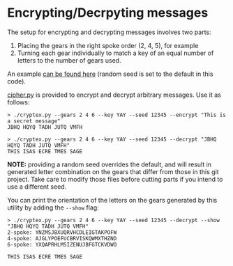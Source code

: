 # Encrypting/Decrpyting messages

The setup for encrypting and decrypting messages involves two parts:
1. Placing the gears in the right spoke order (2, 4, 5), for example
1. Turning each gear individually to match a key of an equal number of letters to the number of gears used.

An example [can be found here](https://rawgit.com/rcalme/puzzle-box/master/Cipher_Gears/Translator/cipherGears.html) (random seed is set to the default in this code).

[cipher.py](cipher.py) is provided to encrypt and decrypt arbitrary messages. Use it as follows:
```
> ./cryptex.py --gears 2 4 6 --key YAY --seed 12345 --encrypt "This is a secret message"
JBHQ HQYQ TADH JUTQ VMFH

> ./cryptex.py --gears 2 4 6 --key YAY --seed 12345 --decrypt "JBHQ HQYQ TADH JUTQ VMFH"
THIS ISAS ECRE TMES SAGE
```

**NOTE:** providing a random seed overrides the default, and will result in generated letter 
combination on the gears that differ from those in this git project. Take care to modify those files
before cutting parts if you intend to use a different seed.

You can print the orientation of the letters on the gears generated by this utility by adding the `--show` flag:
```
> ./cryptex.py --gears 2 4 6 --key YAY --seed 12345 --decrypt --show "JBHQ HQYQ TADH JUTQ VMFH"
2-spoke: YNZMSJBXUQRVHCDLEIGTAKPOFW
4-spoke: AJGLYPOEFUCBRVISKQWMXTHZND
6-spoke: YXQAPRHLMSIZENUJBFGTCKVDWO

THIS ISAS ECRE TMES SAGE

```
